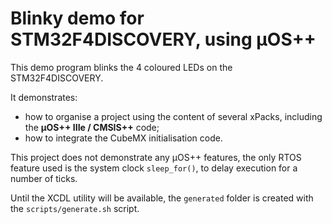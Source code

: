 # Blinky demo for STM32F4DISCOVERY, using µOS++

This demo program blinks the 4 coloured LEDs on the STM32F4DISCOVERY.

It demonstrates:

- how to organise a project using the content of several xPacks, including the **µOS++ IIIe / CMSIS++** code;
- how to integrate the CubeMX initialisation code.

This project does not demonstrate any µOS++ features, the only RTOS feature used is the system clock `sleep_for()`, to delay execution for a number of ticks.

Until the XCDL utility will be available, the `generated` folder is created with the `scripts/generate.sh` script.
